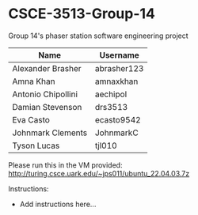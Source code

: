 # CSCE-3513-Group-14
Group 14's phaser station software engineering project

| Name  | Username |
| ------------- | ------------- |
| Alexander Brasher  | abrasher123  |
| Amna Khan  | amnaxkhan  |
| Antonio Chipollini  | aechipol  |
| Damian Stevenson  | drs3513  |
| Eva Casto  | ecasto9542  |
| Johnmark Clements  | JohnmarkC  |
| Tyson Lucas  | tjl010  |


Please run this in the VM provided: http://turing.csce.uark.edu/~jps011/ubuntu_22.04.03.7z

Instructions:
- Add instructions here...
